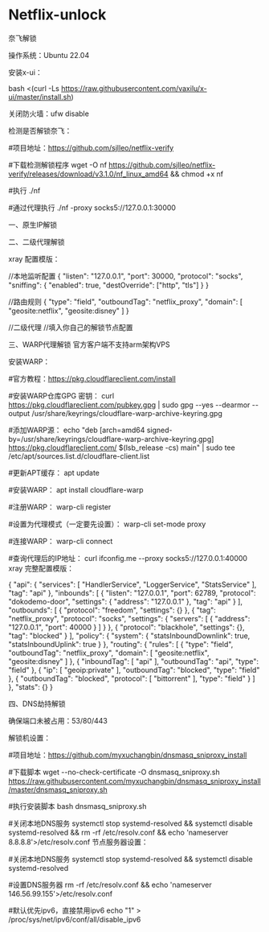 # Netflix-unlock

奈飞解锁

操作系统：Ubuntu 22.04


安装x-ui：

bash <(curl -Ls https://raw.githubusercontent.com/vaxilu/x-ui/master/install.sh)

关闭防火墙：ufw disable

检测是否解锁奈飞：

#项目地址：https://github.com/sjlleo/netflix-verify

#下载检测解锁程序
wget -O nf https://github.com/sjlleo/netflix-verify/releases/download/v3.1.0/nf_linux_amd64 && chmod +x nf

#执行
./nf

#通过代理执行
./nf -proxy socks5://127.0.0.1:30000





一、原生IP解锁





二、二级代理解锁



xray 配置模版：

//本地监听配置
{
    "listen": "127.0.0.1",
    "port": 30000, 
    "protocol": "socks", 
    "sniffing": {
        "enabled": true,
        "destOverride": ["http", "tls"]
    }
}

//路由规则
{
    "type": "field",
    "outboundTag": "netflix_proxy",
    "domain": [
        "geosite:netflix",
        "geosite:disney"
    ]
}

//二级代理
//填入你自己的解锁节点配置







三、WARP代理解锁
官方客户端不支持arm架构VPS

安装WARP：

#官方教程：https://pkg.cloudflareclient.com/install

#安装WARP仓库GPG 密钥：
curl https://pkg.cloudflareclient.com/pubkey.gpg | sudo gpg --yes --dearmor --output /usr/share/keyrings/cloudflare-warp-archive-keyring.gpg

#添加WARP源：
echo "deb [arch=amd64 signed-by=/usr/share/keyrings/cloudflare-warp-archive-keyring.gpg] https://pkg.cloudflareclient.com/ $(lsb_release -cs) main" | sudo tee /etc/apt/sources.list.d/cloudflare-client.list

#更新APT缓存：
apt update

#安装WARP：
apt install cloudflare-warp

#注册WARP：
warp-cli register

#设置为代理模式（一定要先设置）：
warp-cli set-mode proxy

#连接WARP：
warp-cli connect

#查询代理后的IP地址：
curl ifconfig.me --proxy socks5://127.0.0.1:40000
xray 完整配置模版：

{
  "api": {
    "services": [
      "HandlerService",
      "LoggerService",
      "StatsService"
    ],
    "tag": "api"
  },
  "inbounds": [
    {
      "listen": "127.0.0.1",
      "port": 62789,
      "protocol": "dokodemo-door",
      "settings": {
        "address": "127.0.0.1"
      },
      "tag": "api"
    }
  ],
  "outbounds": [
    {
      "protocol": "freedom",
      "settings": {}
    },
    {
      "tag": "netflix_proxy",
      "protocol": "socks",
      "settings": {
        "servers": [
          {
            "address": "127.0.0.1",
            "port": 40000
          }
        ]
      }
    },
    {
      "protocol": "blackhole",
      "settings": {},
      "tag": "blocked"
    }
  ],
  "policy": {
    "system": {
      "statsInboundDownlink": true,
      "statsInboundUplink": true
    }
  },
  "routing": {
    "rules": [
      {
        "type": "field",
        "outboundTag": "netflix_proxy",
        "domain": [
          "geosite:netflix",
          "geosite:disney"
        ]
      },
      {
        "inboundTag": [
          "api"
        ],
        "outboundTag": "api",
        "type": "field"
      },
      {
        "ip": [
          "geoip:private"
        ],
        "outboundTag": "blocked",
        "type": "field"
      },
      {
        "outboundTag": "blocked",
        "protocol": [
          "bittorrent"
        ],
        "type": "field"
      }
    ]
  },
  "stats": {}
}





四、DNS劫持解锁



确保端口未被占用：53/80/443

解锁机设置：

#项目地址：https://github.com/myxuchangbin/dnsmasq_sniproxy_install

#下载脚本
wget --no-check-certificate -O dnsmasq_sniproxy.sh https://raw.githubusercontent.com/myxuchangbin/dnsmasq_sniproxy_install/master/dnsmasq_sniproxy.sh

#执行安装脚本
bash dnsmasq_sniproxy.sh

#关闭本地DNS服务
systemctl stop systemd-resolved && systemctl disable systemd-resolved && rm -rf /etc/resolv.conf && echo 'nameserver 8.8.8.8'>/etc/resolv.conf
节点服务器设置：

#关闭本地DNS服务
systemctl stop systemd-resolved && systemctl disable systemd-resolved 

#设置DNS服务器
rm -rf /etc/resolv.conf && echo 'nameserver 146.56.99.155'>/etc/resolv.conf

#默认优先ipv6，直接禁用ipv6
echo "1" > /proc/sys/net/ipv6/conf/all/disable_ipv6 
